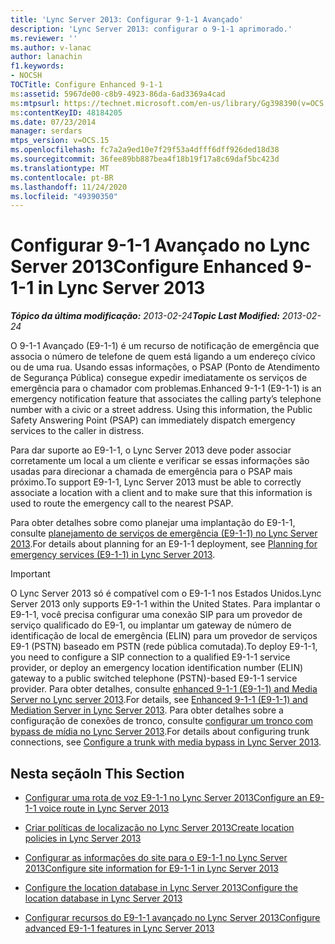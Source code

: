 ```yaml
---
title: 'Lync Server 2013: Configurar 9-1-1 Avançado'
description: 'Lync Server 2013: configurar o 9-1-1 aprimorado.'
ms.reviewer: ''
ms.author: v-lanac
author: lanachin
f1.keywords:
- NOCSH
TOCTitle: Configure Enhanced 9-1-1
ms:assetid: 5967de00-c8b9-4923-86da-6ad3369a4cad
ms:mtpsurl: https://technet.microsoft.com/en-us/library/Gg398390(v=OCS.15)
ms:contentKeyID: 48184205
ms.date: 07/23/2014
manager: serdars
mtps_version: v=OCS.15
ms.openlocfilehash: fc7a2a9ed10e7f29f53a4dfff6dff926ded18d38
ms.sourcegitcommit: 36fee89bb887bea4f18b19f17a8c69daf5bc423d
ms.translationtype: MT
ms.contentlocale: pt-BR
ms.lasthandoff: 11/24/2020
ms.locfileid: "49390350"
---
```

# <a name="configure-enhanced-9-1-1-in-lync-server-2013"></a><span data-ttu-id="c860c-103">Configurar 9-1-1 Avançado no Lync Server 2013</span><span class="sxs-lookup"><span data-stu-id="c860c-103">Configure Enhanced 9-1-1 in Lync Server 2013</span></span>

<div data-xmlns="http://www.w3.org/1999/xhtml">

<div class="topic" data-xmlns="http://www.w3.org/1999/xhtml" data-msxsl="urn:schemas-microsoft-com:xslt" data-cs="https://msdn.microsoft.com/">

<div data-asp="https://msdn2.microsoft.com/asp">



</div>

<div id="mainSection">

<div id="mainBody"><span data-ttu-id="c860c-104">

<span> </span></span><span class="sxs-lookup"><span data-stu-id="c860c-104">

<span> </span></span></span>

<span data-ttu-id="c860c-105">_**Tópico da última modificação:** 2013-02-24_</span><span class="sxs-lookup"><span data-stu-id="c860c-105">_**Topic Last Modified:** 2013-02-24_</span></span>

<span data-ttu-id="c860c-p101">O 9-1-1 Avançado (E9-1-1) é um recurso de notificação de emergência que associa o número de telefone de quem está ligando a um endereço cívico ou de uma rua. Usando essas informações, o PSAP (Ponto de Atendimento de Segurança Pública) consegue expedir imediatamente os serviços de emergência para o chamador com problemas.</span><span class="sxs-lookup"><span data-stu-id="c860c-p101">Enhanced 9-1-1 (E9-1-1) is an emergency notification feature that associates the calling party’s telephone number with a civic or a street address. Using this information, the Public Safety Answering Point (PSAP) can immediately dispatch emergency services to the caller in distress.</span></span>

<span data-ttu-id="c860c-108">Para dar suporte ao E9-1-1, o Lync Server 2013 deve poder associar corretamente um local a um cliente e verificar se essas informações são usadas para direcionar a chamada de emergência para o PSAP mais próximo.</span><span class="sxs-lookup"><span data-stu-id="c860c-108">To support E9-1-1, Lync Server 2013 must be able to correctly associate a location with a client and to make sure that this information is used to route the emergency call to the nearest PSAP.</span></span>

<span data-ttu-id="c860c-109">Para obter detalhes sobre como planejar uma implantação do E9-1-1, consulte [planejamento de serviços de emergência (E9-1-1) no Lync Server 2013](lync-server-2013-planning-for-emergency-services-e9-1-1.md).</span><span class="sxs-lookup"><span data-stu-id="c860c-109">For details about planning for an E9-1-1 deployment, see [Planning for emergency services (E9-1-1) in Lync Server 2013](lync-server-2013-planning-for-emergency-services-e9-1-1.md).</span></span>

<div>


> [!IMPORTANT]  
> <span data-ttu-id="c860c-110">O Lync Server 2013 só é compatível com o E9-1-1 nos Estados Unidos.</span><span class="sxs-lookup"><span data-stu-id="c860c-110">Lync Server 2013 only supports E9-1-1 within the United States.</span></span> <span data-ttu-id="c860c-111">Para implantar o E9-1-1, você precisa configurar uma conexão SIP para um provedor de serviço qualificado do E9-1, ou implantar um gateway de número de identificação de local de emergência (ELIN) para um provedor de serviços E9-1 (PSTN) baseado em PSTN (rede pública comutada).</span><span class="sxs-lookup"><span data-stu-id="c860c-111">To deploy E9-1-1, you need to configure a SIP connection to a qualified E9-1-1 service provider, or deploy an emergency location identification number (ELIN) gateway to a public switched telephone (PSTN)-based E9-1-1 service provider.</span></span> <span data-ttu-id="c860c-112">Para obter detalhes, consulte <A href="lync-server-2013-enhanced-9-1-1-e9-1-1-and-mediation-server.md">enhanced 9-1-1 (E9-1-1) and Media Server no Lync server 2013</A>.</span><span class="sxs-lookup"><span data-stu-id="c860c-112">For details, see <A href="lync-server-2013-enhanced-9-1-1-e9-1-1-and-mediation-server.md">Enhanced 9-1-1 (E9-1-1) and Mediation Server in Lync Server 2013</A>.</span></span> <span data-ttu-id="c860c-113">Para obter detalhes sobre a configuração de conexões de tronco, consulte <A href="lync-server-2013-configure-a-trunk-with-media-bypass.md">configurar um tronco com bypass de mídia no Lync Server 2013</A>.</span><span class="sxs-lookup"><span data-stu-id="c860c-113">For details about configuring trunk connections, see <A href="lync-server-2013-configure-a-trunk-with-media-bypass.md">Configure a trunk with media bypass in Lync Server 2013</A>.</span></span>



</div>

<div>

## <a name="in-this-section"></a><span data-ttu-id="c860c-114">Nesta seção</span><span class="sxs-lookup"><span data-stu-id="c860c-114">In This Section</span></span>

  - [<span data-ttu-id="c860c-115">Configurar uma rota de voz E9-1-1 no Lync Server 2013</span><span class="sxs-lookup"><span data-stu-id="c860c-115">Configure an E9-1-1 voice route in Lync Server 2013</span></span>](lync-server-2013-configure-an-e9-1-1-voice-route.md)

  - [<span data-ttu-id="c860c-116">Criar políticas de localização no Lync Server 2013</span><span class="sxs-lookup"><span data-stu-id="c860c-116">Create location policies in Lync Server 2013</span></span>](lync-server-2013-create-location-policies.md)

  - [<span data-ttu-id="c860c-117">Configurar as informações do site para o E9-1-1 no Lync Server 2013</span><span class="sxs-lookup"><span data-stu-id="c860c-117">Configure site information for E9-1-1 in Lync Server 2013</span></span>](lync-server-2013-configure-site-information-for-e9-1-1.md)

  - [<span data-ttu-id="c860c-118">Configure the location database in Lync Server 2013</span><span class="sxs-lookup"><span data-stu-id="c860c-118">Configure the location database in Lync Server 2013</span></span>](lync-server-2013-configure-the-location-database.md)

  - [<span data-ttu-id="c860c-119">Configurar recursos do E9-1-1 avançado no Lync Server 2013</span><span class="sxs-lookup"><span data-stu-id="c860c-119">Configure advanced E9-1-1 features in Lync Server 2013</span></span>](lync-server-2013-configure-advanced-e9-1-1-features.md)

<span data-ttu-id="c860c-120"></div>

</div>

<span> </span>

</div>

</div>

</span><span class="sxs-lookup"><span data-stu-id="c860c-120"></div>

</div>

<span> </span>

</div>

</div>

</span></span></div>

